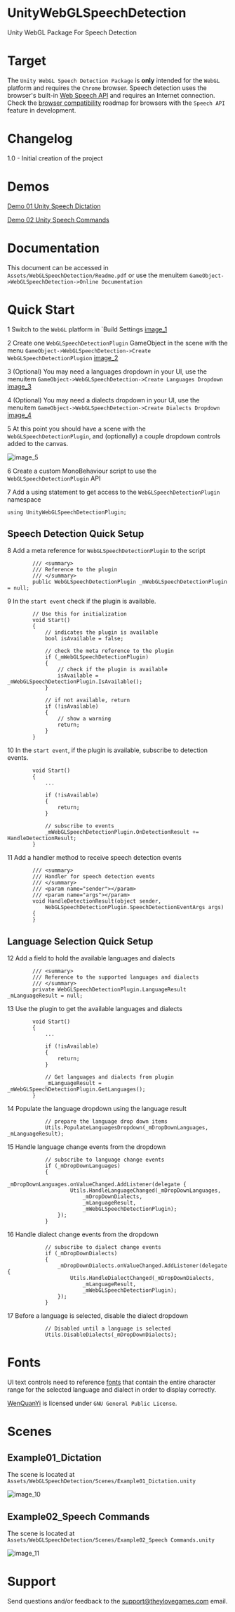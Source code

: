 # UnityWebGLSpeechDetection
Unity WebGL Package For Speech Detection

# Target

The `Unity WebGL Speech Detection Package` is **only** intended for the `WebGL` platform and requires the `Chrome` browser.
Speech detection uses the browser's built-in [Web Speech API](https://dvcs.w3.org/hg/speech-api/raw-file/tip/speechapi.html) and requires an Internet connection.
Check the [browser compatibility](https://developer.mozilla.org/en-US/docs/Web/API/Web_Speech_API#Browser_compatibility) roadmap for browsers with the `Speech API` feature in development.

# Changelog

1.0 - Initial creation of the project

# Demos

[Demo 01 Unity Speech Dictation](https://theylovegames.com/UnityWebGLSpeechDetection_01Dictation/)

[Demo 02 Unity Speech Commands](https://theylovegames.com/UnityWebGLSpeechDetection_02SpeechCommands/)

# Documentation

This document can be accessed in `Assets/WebGLSpeechDetection/Readme.pdf` or use the menuitem `GameObject->WebGLSpeechDetection->Online Documentation`

# Quick Start

1 Switch to the `WebGL` platform in `Build Settings [image_1](images/image_1.png)

2 Create one `WebGLSpeechDetectionPlugin` GameObject in the scene with the menu `GameObject->WebGLSpeechDetection->Create WebGLSpeechDetectionPlugion` [image_2](images/image_2.png)

3 (Optional) You may need a languages dropdown in your UI, use the menuitem `GameObject->WebGLSpeechDetection->Create Languages Dropdown` [image_3](images/image_3.png)

4 (Optional) You may need a dialects dropdown in your UI, use the menuitem `GameObject->WebGLSpeechDetection->Create Dialects Dropdown` [image_4](images/image_4.png)

5 At this point you should have a scene with the `WebGLSpeechDetectionPlugin`, and (optionally) a couple dropdown controls added to the canvas.

![image_5](images/image_5.png)

6 Create a custom MonoBehaviour script to use the `WebGLSpeechDetectionPlugin` API

7 Add a using statement to get access to the `WebGLSpeechDetectionPlugin` namespace

```
using UnityWebGLSpeechDetectionPlugin;
```

## Speech Detection Quick Setup

8 Add a meta reference for `WebGLSpeechDetectionPlugin` to the script

```
        /// <summary>
        /// Reference to the plugin
        /// </summary>
        public WebGLSpeechDetectionPlugin _mWebGLSpeechDetectionPlugin = null;
```

9 In the `start event` check if the plugin is available.

```
        // Use this for initialization
        void Start()
        {
            // indicates the plugin is available
            bool isAvailable = false;

            // check the meta reference to the plugin
            if (_mWebGLSpeechDetectionPlugin)
            {
                // check if the plugin is available
                isAvailable = _mWebGLSpeechDetectionPlugin.IsAvailable();
            }

            // if not available, return
            if (!isAvailable)
            {
                // show a warning
                return;
            }
        }
```

10 In the `start event`, if the plugin is available, subscribe to detection events.

```
        void Start()
        {
            ...

            if (!isAvailable)
            {
                return;
            }

            // subscribe to events
            _mWebGLSpeechDetectionPlugin.OnDetectionResult += HandleDetectionResult;
        }
```

11 Add a handler method to receive speech detection events

```
        /// <summary>
        /// Handler for speech detection events
        /// </summary>
        /// <param name="sender"></param>
        /// <param name="args"></param>
        void HandleDetectionResult(object sender,
            WebGLSpeechDetectionPlugin.SpeechDetectionEventArgs args)
        {
        }
```

## Language Selection Quick Setup

12 Add a field to hold the available languages and dialects

```
        /// <summary>
        /// Reference to the supported languages and dialects
        /// </summary>
        private WebGLSpeechDetectionPlugin.LanguageResult _mLanguageResult = null;
```

13 Use the plugin to get the available languages and dialects

```
        void Start()
        {
            ...

            if (!isAvailable)
            {
                return;
            }

            // Get languages and dialects from plugin
            _mLanguageResult = _mWebGLSpeechDetectionPlugin.GetLanguages();
        }
```

14 Populate the language dropdown using the language result

```
            // prepare the language drop down items
            Utils.PopulateLanguagesDropdown(_mDropDownLanguages, _mLanguageResult);
```

15 Handle language change events from the dropdown

```
            // subscribe to language change events
            if (_mDropDownLanguages)
            {
                _mDropDownLanguages.onValueChanged.AddListener(delegate {
                    Utils.HandleLanguageChanged(_mDropDownLanguages,
                        _mDropDownDialects,
                        _mLanguageResult,
                        _mWebGLSpeechDetectionPlugin);
                });
            }
```

16 Handle dialect change events from the dropdown

```
            // subscribe to dialect change events
            if (_mDropDownDialects)
            {
                _mDropDownDialects.onValueChanged.AddListener(delegate {
                    Utils.HandleDialectChanged(_mDropDownDialects,
                        _mLanguageResult,
                        _mWebGLSpeechDetectionPlugin);
                });
            }
```

17 Before a language is selected, disable the dialect dropdown

```
            // Disabled until a language is selected
            Utils.DisableDialects(_mDropDownDialects);
```

# Fonts

UI text controls need to reference [fonts](https://en.wikipedia.org/wiki/List_of_CJK_fonts) that contain the entire character range for the selected language and dialect in order to display correctly.

[WenQuanYi](https://en.wikipedia.org/wiki/WenQuanYi) is licensed under `GNU General Public License`.

# Scenes

## Example01_Dictation

The scene is located at `Assets/WebGLSpeechDetection/Scenes/Example01_Dictation.unity`

![image_10](images/image_10.png)

## Example02_Speech Commands

The scene is located at `Assets/WebGLSpeechDetection/Scenes/Example02_Speech Commands.unity`

![image_11](images/image_11.png)

# Support

Send questions and/or feedback to the support@theylovegames.com email.

